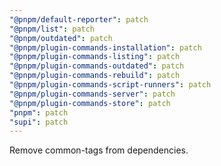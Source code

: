 ```yaml
---
"@pnpm/default-reporter": patch
"@pnpm/list": patch
"@pnpm/outdated": patch
"@pnpm/plugin-commands-installation": patch
"@pnpm/plugin-commands-listing": patch
"@pnpm/plugin-commands-outdated": patch
"@pnpm/plugin-commands-rebuild": patch
"@pnpm/plugin-commands-script-runners": patch
"@pnpm/plugin-commands-server": patch
"@pnpm/plugin-commands-store": patch
"pnpm": patch
"supi": patch
---
```


Remove common-tags from dependencies.
